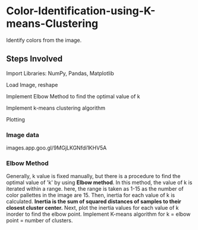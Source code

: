 # Color-Identification-using-K-means-Clustering
Identify colors from the image.

## Steps Involved
Import Libraries: NumPy, Pandas, Matplotlib

Load Image, reshape

Implement Elbow Method to find the optimal value of k

Implement k-means clustering algorithm

Plotting

### Image data
images.app.goo.gl/9MGjLKGNfdi1KHV5A

### Elbow Method
Generally, k value is fixed manually, but there is a procedure to find the optimal value of 'k' by using **Elbow method**. In this method, the value of k is iterated within a range. here, the range is taken as 1-15 as the number of color pallettes in the image are 15. Then, inertia for each value of k is calculated. **Inertia is the sum of squared distances of samples to their closest cluster center.** Next, plot the inertia values for each value of k inorder to find the elbow point. Implement K-means algorithm for k = elbow point = number of clusters.
